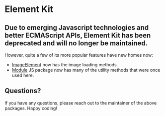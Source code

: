 # Element Kit

## Due to emerging Javascript technologies and better ECMAScript APIs, Element Kit has been deprecated and will no longer be maintained.

However, quite a few of its more popular features have new homes now:

* [ImageElement](https://github.com/mkay581/image-element) now has the image loading methods.
* [Module](https://github.com/mkay581/module-js) JS package now has many of the utility methods that were once used here.

## Questions?

If you have any questions, please reach out to the maintainer of the above packages.
Happy coding!
